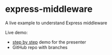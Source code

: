 # express-middleware
A live example to understand Express middleware

Live demo:
- [step by step](https://github.com/CelineChole/express-middleware/blob/master/overview.md) demo for the presenter
- GitHub repo with branches

